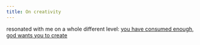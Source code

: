 ```yaml
---
title: On creativity
---
```


resonated with me on a whole different level:
[you have consumed enough, god wants you to create](https://youtu.be/6DqrXqhUckU?si=cmJmeRDZqhEaNafc)